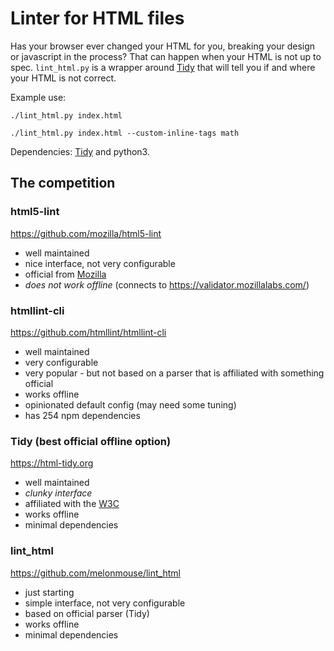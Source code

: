 # Linter for HTML files

Has your browser ever changed your HTML for you, breaking your design or
javascript in the process? That can happen when your HTML is not up to spec.
`lint_html.py` is a wrapper around [Tidy](https://html-tidy.org) that will
tell you if and where your HTML is not correct.

Example use:

```./lint_html.py index.html```

```./lint_html.py index.html --custom-inline-tags math```

Dependencies: [Tidy](https://html-tidy.org) and python3.

## The competition



### html5-lint

https://github.com/mozilla/html5-lint

- well maintained
- nice interface, not very configurable
- official from [Mozilla](https://www.mozilla.org/)
- *does not work offline* (connects to https://validator.mozillalabs.com/)

### htmllint-cli

https://github.com/htmllint/htmllint-cli

- well maintained
- very configurable
- very popular - but not based on a parser that is affiliated with something official
- works offline
- opinionated default config (may need some tuning)
- has 254 npm dependencies

### Tidy (best official offline option)

https://html-tidy.org

- well maintained
- *clunky interface*
- affiliated with the [W3C](http://www.w3.org/)
- works offline
- minimal dependencies

### lint_html

https://github.com/melonmouse/lint_html

- just starting
- simple interface, not very configurable
- based on official parser (Tidy)
- works offline
- minimal dependencies
